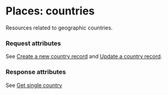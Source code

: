 # <a name="countries_intro"></a>Places: countries

Resources related to geographic countries.

### Request attributes

See [Create a new country record](#countries_create) and [Update a country record](#countries_update).

### Response attributes

See [Get single country](#countries_show)
